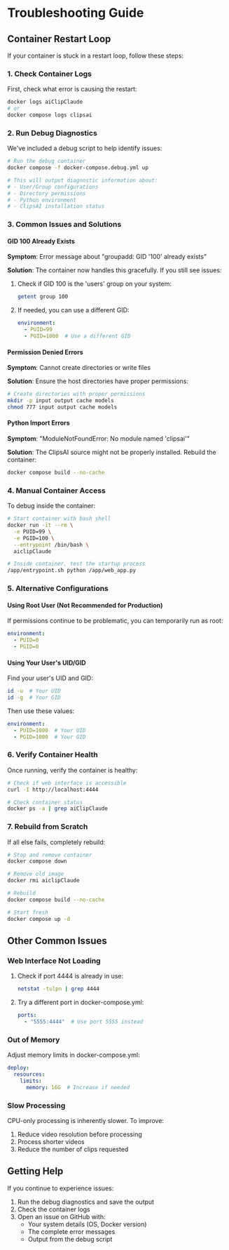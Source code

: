 # Troubleshooting Guide

## Container Restart Loop

If your container is stuck in a restart loop, follow these steps:

### 1. Check Container Logs

First, check what error is causing the restart:

```bash
docker logs aiClipClaude
# or
docker compose logs clipsai
```

### 2. Run Debug Diagnostics

We've included a debug script to help identify issues:

```bash
# Run the debug container
docker compose -f docker-compose.debug.yml up

# This will output diagnostic information about:
# - User/Group configurations
# - Directory permissions
# - Python environment
# - ClipsAI installation status
```

### 3. Common Issues and Solutions

#### GID 100 Already Exists

**Symptom**: Error message about "groupadd: GID '100' already exists"

**Solution**: The container now handles this gracefully. If you still see issues:

1. Check if GID 100 is the 'users' group on your system:
   ```bash
   getent group 100
   ```

2. If needed, you can use a different GID:
   ```yaml
   environment:
     - PUID=99
     - PGID=1000  # Use a different GID
   ```

#### Permission Denied Errors

**Symptom**: Cannot create directories or write files

**Solution**: Ensure the host directories have proper permissions:

```bash
# Create directories with proper permissions
mkdir -p input output cache models
chmod 777 input output cache models
```

#### Python Import Errors

**Symptom**: "ModuleNotFoundError: No module named 'clipsai'"

**Solution**: The ClipsAI source might not be properly installed. Rebuild the container:

```bash
docker compose build --no-cache
```

### 4. Manual Container Access

To debug inside the container:

```bash
# Start container with bash shell
docker run -it --rm \
  -e PUID=99 \
  -e PGID=100 \
  --entrypoint /bin/bash \
  aiclipClaude

# Inside container, test the startup process
/app/entrypoint.sh python /app/web_app.py
```

### 5. Alternative Configurations

#### Using Root User (Not Recommended for Production)

If permissions continue to be problematic, you can temporarily run as root:

```yaml
environment:
  - PUID=0
  - PGID=0
```

#### Using Your User's UID/GID

Find your user's UID and GID:

```bash
id -u  # Your UID
id -g  # Your GID
```

Then use these values:

```yaml
environment:
  - PUID=1000  # Your UID
  - PGID=1000  # Your GID
```

### 6. Verify Container Health

Once running, verify the container is healthy:

```bash
# Check if web interface is accessible
curl -I http://localhost:4444

# Check container status
docker ps -a | grep aiClipClaude
```

### 7. Rebuild from Scratch

If all else fails, completely rebuild:

```bash
# Stop and remove container
docker compose down

# Remove old image
docker rmi aiclipClaude

# Rebuild
docker compose build --no-cache

# Start fresh
docker compose up -d
```

## Other Common Issues

### Web Interface Not Loading

1. Check if port 4444 is already in use:
   ```bash
   netstat -tulpn | grep 4444
   ```

2. Try a different port in docker-compose.yml:
   ```yaml
   ports:
     - "5555:4444"  # Use port 5555 instead
   ```

### Out of Memory

Adjust memory limits in docker-compose.yml:

```yaml
deploy:
  resources:
    limits:
      memory: 16G  # Increase if needed
```

### Slow Processing

CPU-only processing is inherently slower. To improve:

1. Reduce video resolution before processing
2. Process shorter videos
3. Reduce the number of clips requested

## Getting Help

If you continue to experience issues:

1. Run the debug diagnostics and save the output
2. Check the container logs
3. Open an issue on GitHub with:
   - Your system details (OS, Docker version)
   - The complete error messages
   - Output from the debug script